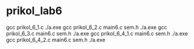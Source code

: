 # prikol_lab6
gcc prikol_6_1.c 
./a.exe
gcc prikol_6_2.c main6.c sem.h
./a.exe
gcc prikol_6_3.c main6.c sem.h
./a.exe
gcc prikol_6_4_1.c main6.c sem.h
./a.exe
gcc prikol_6_4_2.c main6.c sem.h
./a.exe
